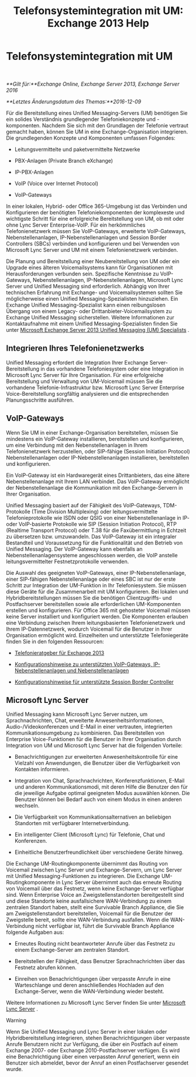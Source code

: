 ﻿---
title: 'Telefonsystemintegration mit UM: Exchange 2013 Help'
TOCTitle: Telefonsystemintegration mit UM
ms:assetid: b8790117-b040-4c84-9d34-005c75088e76
ms:mtpsurl: https://technet.microsoft.com/de-de/library/JJ673558(v=EXCHG.150)
ms:contentKeyID: 50554897
ms.date: 04/24/2018
mtps_version: v=EXCHG.150
ms.translationtype: HT
---

# Telefonsystemintegration mit UM

 

_**Gilt für:**Exchange Online, Exchange Server 2013, Exchange Server 2016_

_**Letztes Änderungsdatum des Themas:**2016-12-09_

Für die Bereitstellung eines Unified Messaging-Servers (UM) benötigen Sie ein solides Verständnis grundlegender Telefoniekonzepte und -komponenten. Nachdem Sie sich mit den Grundlagen der Telefonie vertraut gemacht haben, können Sie UM in eine Exchange-Organisation integrieren. Die grundlegenden Konzepte und Komponenten umfassen Folgendes:

  - Leitungsvermittelte und paketvermittelte Netzwerke

  - PBX-Anlagen (Private Branch eXchange)

  - IP-PBX-Anlagen

  - VoIP (Voice over Internet Protocol)

  - VoIP-Gateways

In einer lokalen, Hybrid- oder Office 365-Umgebung ist das Verbinden und Konfigurieren der benötigten Telefoniekomponenten der komplexeste und wichtigste Schritt für eine erfolgreiche Bereitstellung von UM, ob mit oder ohne Lync Server Enterprise-VoIP. Für ein herkömmliches Telefonienetzwerk müssen Sie VoIP-Gateways, erweiterte VoIP-Gateways, Nebenstellenanlagen, IP-Nebenstellenanlagen und Session Border Controllers (SBCs) verbinden und konfigurieren und bei Verwenden von Microsoft Lync Server und UM mit einem Telefonienetzwerk verbinden.

Die Planung und Bereitstellung einer Neubereitstellung von UM oder ein Upgrade eines älteren Voicemailsystems kann für Organisationen mit Herausforderungen verbunden sein. Spezifische Kenntnisse zu VoIP-Gateways, Nebenstellenanlagen, IP-Nebenstellenanlagen, Microsoft Lync Server und Unified Messaging sind erforderlich. Abhängig von Ihrer technischen Erfahrung mit Exchange- und Voicemailsystemen sollten Sie möglicherweise einen Unified Messaging-Spezialisten hinzuziehen. Ein Exchange Unified Messaging-Spezialist kann einen reibungslosen Übergang von einem Legacy- oder Drittanbieter-Voicemailsystem zu Exchange Unified Messaging sicherstellen. Weitere Informationen zur Kontaktaufnahme mit einem Unified Messaging-Spezialisten finden Sie unter [Microsoft Exchange Server 2013 Unified Messaging (UM) Specialists](http://go.microsoft.com/fwlink/p/?linkid=262708) .

## Integrieren Ihres Telefonienetzwerks

Unified Messaging erfordert die Integration Ihrer Exchange Server-Bereitstellung in das vorhandene Telefoniesystem oder eine Integration in Microsoft Lync Server für Ihre Organisation. Für eine erfolgreiche Bereitstellung und Verwaltung von UM-Voicemail müssen Sie die vorhandene Telefonie-Infrastruktur bzw. Microsoft Lync Server Enterprise Voice-Bereitstellung sorgfältig analysieren und die entsprechenden Planungsschritte ausführen.

## VoIP-Gateways

Wenn Sie UM in einer Exchange-Organisation bereitstellen, müssen Sie mindestens ein VoIP-Gateway installieren, bereitstellen und konfigurieren, um eine Verbindung mit den Nebenstellenanlagen in Ihrem Telefonienetzwerk herzustellen, oder SIP-fähige (Session Initiation Protocol) Nebenstellenanlagen oder IP-Nebenstellenanlagen installieren, bereitstellen und konfigurieren.

Ein VoIP-Gateway ist ein Hardwaregerät eines Drittanbieters, das eine ältere Nebenstellenanlage mit Ihrem LAN verbindet. Das VoIP-Gateway ermöglicht der Nebenstellenanlage die Kommunikation mit den Exchange-Servern in Ihrer Organisation.

Unified Messaging basiert auf der Fähigkeit des VoIP-Gateways, TDM-Protokolle (Time Division Multiplexing) oder leitungsvermittelte Telefonieprotokolle wie ISDN oder QSIG von einer Nebenstellenanlage in IP- oder VoIP-basierte Protokolle wie SIP (Session Initiation Protocol), RTP (Realtime Transport Protocol) oder T.38 für die Faxübermittlung in Echtzeit zu übersetzen bzw. umzuwandeln. Das VoIP-Gateway ist ein integraler Bestandteil und Voraussetzung für die Funktionalität und den Betrieb von Unified Messaging. Der VoIP-Gateway kann ebenfalls an Nebenstellenanlagensysteme angeschlossen werden, die VoIP anstelle leitungsvermittelter Festnetzprotokolle verwenden.

Die Auswahl des geeigneten VoIP-Gateways, einer IP-Nebenstellenanlage, einer SIP-fähigen Nebenstellenanlage oder eines SBC ist nur der erste Schritt zur Integration der UM-Funktion in Ihr Telefoniesystem. Sie müssen diese Geräte für die Zusammenarbeit mit UM konfigurieren. Bei lokalen und Hybridbereitstellungen müssen Sie die benötigen Clientzugriffs- und Postfachserver bereitstellen sowie alle erforderlichen UM-Komponenten erstellen und konfigurieren. Für Office 365 mit gehosteter Voicemail müssen keine Server installiert und konfiguriert werden. Die Komponenten erlauben eine Verbindung zwischen Ihrem leitungsbasierten Telefonienetzwerk und Ihrem IP-Datennetzwerk, wodurch Voicemail für die Benutzer in Ihrer Organisation ermöglicht wird. Einzelheiten und unterstützte Telefoniegeräte finden Sie in den folgenden Ressourcen:

  - [Telefonieratgeber für Exchange 2013](telephony-advisor-for-exchange-2013-exchange-2013-help.md)

  - [Konfigurationshinweise zu unterstützten VoIP-Gateways, IP-Nebenstellenanlagen und Nebenstellenanlagen](configuration-notes-for-supported-voip-gateways-ip-pbxs-and-pbxs-exchange-2013-help.md)

  - [Konfigurationshinweise für unterstützte Session Border Controller](configuration-notes-for-supported-session-border-controllers-exchange-2013-help.md)

## Microsoft Lync Server

Unified Messaging kann Microsoft Lync Server nutzen, um Sprachnachrichten, Chat, erweiterte Anwesenheitsinformationen, Audio-/Videokonferenzen und E-Mail in einer vertrauten, integrierten Kommunikationsumgebung zu kombinieren. Das Bereitstellen von Enterprise Voice-Funktionen für die Benutzer in Ihrer Organisation durch Integration von UM und Microsoft Lync Server hat die folgenden Vorteile:

  - Benachrichtigungen zur erweiterten Anwesenheitskontrolle für eine Vielzahl von Anwendungen, die Benutzer über die Verfügbarkeit von Kontakten informieren.

  - Integration von Chat, Sprachnachrichten, Konferenzfunktionen, E-Mail und anderen Kommunikationsmodi, mit deren Hilfe die Benutzer den für die jeweilige Aufgabe optimal geeigneten Modus auswählen können. Die Benutzer können bei Bedarf auch von einem Modus in einen anderen wechseln.

  - Die Verfügbarkeit von Kommunikationsalternativen an beliebigen Standorten mit verfügbarer Internetverbindung.

  - Ein intelligenter Client (Microsoft Lync) für Telefonie, Chat und Konferenzen.

  - Einheitliche Benutzerfreundlichkeit über verschiedene Geräte hinweg.

Die Exchange UM-Routingkomponente übernimmt das Routing von Voicemail zwischen Lync Server und Exchange-Servern, um Lync Server mit Unified Messaging-Funktionen zu integrieren. Die Exchange UM-Routingkomponente in Lync Server übernimmt auch das erneute Routing von Voicemail über das Festnetz, wenn keine Exchange-Server verfügbar sind. Wenn Enterprise Voice an Zweigstellenstandorten bereitgestellt sind und diese Standorte keine ausfallsichere WAN-Verbindung zu einem zentralen Standort haben, stellt eine Survivable Branch Appliance, die Sie am Zweigstellenstandort bereitstellen, Voicemail für die Benutzer der Zweigstelle bereit, sollte eine WAN-Verbindung ausfallen. Wenn die WAN-Verbindung nicht verfügbar ist, führt die Survivable Branch Appliance folgende Aufgaben aus:

  - Erneutes Routing nicht beantworteter Anrufe über das Festnetz zu einem Exchange-Server am zentralen Standort.

  - Bereitstellen der Fähigkeit, dass Benutzer Sprachnachrichten über das Festnetz abrufen können.

  - Einreihen von Benachrichtigungen über verpasste Anrufe in eine Warteschlange und deren anschließendes Hochladen auf den Exchange-Server, wenn die WAN-Verbindung wieder besteht.

Weitere Informationen zu Microsoft Lync Server finden Sie unter [Microsoft Lync Server](https://go.microsoft.com/fwlink/p/?linkid=265752) .


> [!WARNING]
> Wenn Sie Unified Messaging und Lync Server in einer lokalen oder Hybridbereitstellung integrieren, stehen Benachrichtigungen über verpasste Anrufe Benutzern nicht zur Verfügung, die über ein Postfach auf einem Exchange&nbsp;2007- oder Exchange&nbsp;2010-Postfachserver verfügen. Es wird eine Benachrichtigung über einen verpassten Anruf generiert, wenn ein Benutzer sich abmeldet, bevor der Anruf an einen Postfachserver gesendet wurde.


